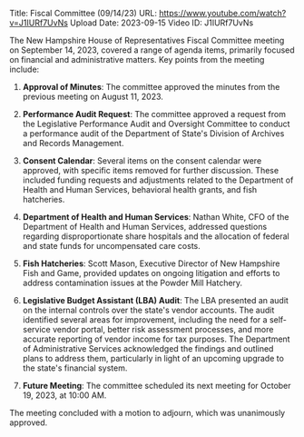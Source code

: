 Title: Fiscal Committee (09/14/23)
URL: https://www.youtube.com/watch?v=J1IURf7UvNs
Upload Date: 2023-09-15
Video ID: J1IURf7UvNs

The New Hampshire House of Representatives Fiscal Committee meeting on September 14, 2023, covered a range of agenda items, primarily focused on financial and administrative matters. Key points from the meeting include:

1. **Approval of Minutes**: The committee approved the minutes from the previous meeting on August 11, 2023.

2. **Performance Audit Request**: The committee approved a request from the Legislative Performance Audit and Oversight Committee to conduct a performance audit of the Department of State's Division of Archives and Records Management.

3. **Consent Calendar**: Several items on the consent calendar were approved, with specific items removed for further discussion. These included funding requests and adjustments related to the Department of Health and Human Services, behavioral health grants, and fish hatcheries.

4. **Department of Health and Human Services**: Nathan White, CFO of the Department of Health and Human Services, addressed questions regarding disproportionate share hospitals and the allocation of federal and state funds for uncompensated care costs.

5. **Fish Hatcheries**: Scott Mason, Executive Director of New Hampshire Fish and Game, provided updates on ongoing litigation and efforts to address contamination issues at the Powder Mill Hatchery.

6. **Legislative Budget Assistant (LBA) Audit**: The LBA presented an audit on the internal controls over the state's vendor accounts. The audit identified several areas for improvement, including the need for a self-service vendor portal, better risk assessment processes, and more accurate reporting of vendor income for tax purposes. The Department of Administrative Services acknowledged the findings and outlined plans to address them, particularly in light of an upcoming upgrade to the state's financial system.

7. **Future Meeting**: The committee scheduled its next meeting for October 19, 2023, at 10:00 AM.

The meeting concluded with a motion to adjourn, which was unanimously approved.